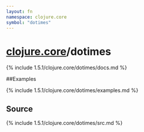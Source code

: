 ```yaml
---
layout: fn
namespace: clojure.core
symbol: "dotimes"
---
```


# [clojure.core](../)/dotimes

{% include 1.5.1/clojure.core/dotimes/docs.md %}

##Examples

{% include 1.5.1/clojure.core/dotimes/examples.md %}
## Source
{% include 1.5.1/clojure.core/dotimes/src.md %}

